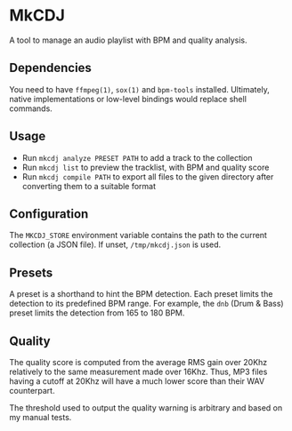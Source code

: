 # MkCDJ

A tool to manage an audio playlist with BPM and quality analysis.

## Dependencies

You need to have `ffmpeg(1)`, `sox(1)` and `bpm-tools` installed.
Ultimately, native implementations or low-level bindings would replace shell commands.

## Usage

- Run `mkcdj analyze PRESET PATH` to add a track to the collection
- Run `mkcdj list` to preview the tracklist, with BPM and quality score
- Run `mkcdj compile PATH` to export all files to the given directory after converting them to a suitable format

## Configuration

The `MKCDJ_STORE` environment variable contains the path to the current collection (a JSON file).
If unset, `/tmp/mkcdj.json` is used.

## Presets

A preset is a shorthand to hint the BPM detection. Each preset limits the detection to its predefined BPM range.
For example, the `dnb` (Drum & Bass) preset limits the detection from 165 to 180 BPM.

## Quality

The quality score is computed from the average RMS gain over 20Khz relatively to the same measurement made over 16Khz.
Thus, MP3 files having a cutoff at 20Khz will have a much lower score than their WAV counterpart.

The threshold used to output the quality warning is arbitrary and based on my manual tests.
